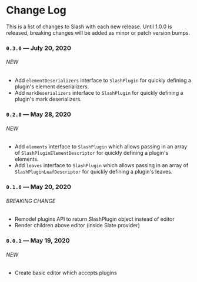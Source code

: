 # Change Log

This is a list of changes to Slash with each new release. Until 1.0.0 is released, breaking changes will be added as minor or patch version bumps.

### `0.3.0` — July 20, 2020

###### NEW

- Add `elementDeserializers` interface to `SlashPlugin` for quickly defining a plugin's element deserializers.
- Add `markDeserializers` interface to `SlashPlugin` for quickly defining a plugin's mark deserializers.

### `0.2.0` — May 28, 2020

###### NEW

- Add `elements` interface to `SlashPlugin` which allows passing in an array of `SlashPluginElementDescriptor` for quickly defining a plugin's elements.
- Add `leaves` interface to `SlashPlugin` which allows passing in an array of `SlashPluginLeafDescriptor` for quickly defining a plugin's leaves.

### `0.1.0` — May 20, 2020

###### BREAKING CHANGE

- Remodel plugins API to return SlashPlugin object instead of editor
- Render children above editor (inside Slate provider)

### `0.0.1` — May 19, 2020

###### NEW

- Create basic editor which accepts plugins
